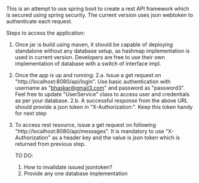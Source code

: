 This is an attempt to use spring boot to create a rest API framework which is secured using spring security. The current version uses json
webtoken to authenticate each request.

Steps to access the application:
1. Once jar is build using maven, it should be capable of deploying standalone without any database setup, as hashmap implementation is
   used in current version. Developers are free to use their own implementation of database with a switch of interface impl.
2. Once the app is up and running:
   2.a. Issue a get request on "http://localhost:8080/api/login". Use basic authentication with username as "bhaskar@gmail3.com"
        and password as "password3". Feel free to update "UserService" class to access user and credentials as per your database.
   2.b. A successful response from the above URL should provide a json token in "X-Authorization:". Keep this token handy for next step
3. To access rest resource, issue a get request on following "http://localhost:8080/api/messages". It is mandatory to use "X-Authorization"
   as a header key and the value is json token which is returned from previous step.
   
   
   
   TO DO:
   1. How to invalidate issued jsontoken?
   2. Provide any one database implementation
